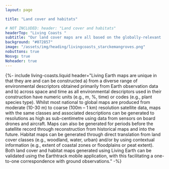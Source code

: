 ```yaml
---
layout: page

title: "Land cover and habitats"

# NOT INCLUDED: header: "Land cover and habitats"
headerTop: "Living Coasts "
subtitle: "Our land cover maps are all based on the globally-relevant  Food and Agriculture Organisation (FAO) Land Cover Classification System (LCCS) taxonomy (Version 2.0)." 
background: "#072857"
image: "/assets/img/heading/livingcoasts_starckemangroves.png"
nobuttons: true
Nosvg: true
Noheader: true
---
```


{%-
include living-coasts.liquid
header="Living Earth maps are unique in that they are and can be constructed a) from a diverse range of environmental descriptors obtained primarily from Earth observation data and b) across space and time as all environmental descriptors used in their construction have numeric units (e.g., m, %, time) or codes (e.g., plant species type). Whilst most national to global maps are produced from moderate (10-30 m) to coarse (100m – 1 km) resolution satellite data, maps with the same classes and associated descriptions can be generated to resolutions as high as sub-centimetre using data from sensors on board drones and aircraft.   Maps can also be generated for periods before the satellite record through reconstruction from historical maps and into the future. Habitat maps can be generated through direct translation from land cover classes (e.g., woodland, water, urban) and/or by using contextual information (e.g., extent of coastal zones or floodplains or peat extent).  Both land cover and habitat maps generated using Living Earth can be validated using the Earthtrack mobile application, with this facilitating a one-to-one correspondence with ground observations."
-%}
